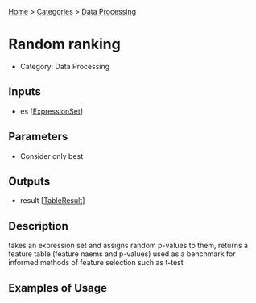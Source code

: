 
[Home](../../../index.html) > [Categories](../../index.html) > [Data Processing](index.html)

# Random ranking

* Category: Data Processing

## Inputs

* es [[ExpressionSet](../../../data_types.html#expressionset)]

## Parameters

* Consider only best

## Outputs

* result [[TableResult](../../../data_types.html#tableresult)]

## Description

  takes an expression set and assigns random p-values to them, returns a feature table (feature naems and p-values) used as a benchmark for informed methods of feature selection such as t-test

## Examples of Usage
        